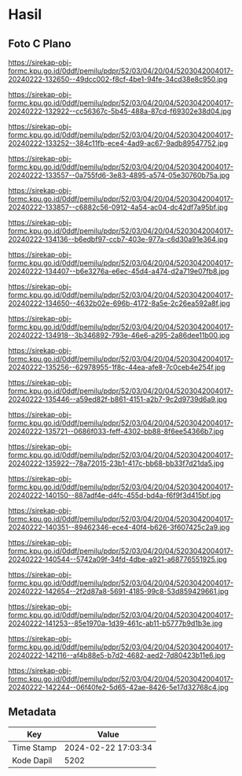 # Hasil

## Foto C Plano

https://sirekap-obj-formc.kpu.go.id/0ddf/pemilu/pdpr/52/03/04/20/04/5203042004017-20240222-132650--49dcc002-f8cf-4be1-94fe-34cd38e8c950.jpg

https://sirekap-obj-formc.kpu.go.id/0ddf/pemilu/pdpr/52/03/04/20/04/5203042004017-20240222-132922--cc56367c-5b45-488a-87cd-f69302e38d04.jpg

https://sirekap-obj-formc.kpu.go.id/0ddf/pemilu/pdpr/52/03/04/20/04/5203042004017-20240222-133252--384c11fb-ece4-4ad9-ac67-9adb89547752.jpg

https://sirekap-obj-formc.kpu.go.id/0ddf/pemilu/pdpr/52/03/04/20/04/5203042004017-20240222-133557--0a755fd6-3e83-4895-a574-05e30760b75a.jpg

https://sirekap-obj-formc.kpu.go.id/0ddf/pemilu/pdpr/52/03/04/20/04/5203042004017-20240222-133857--c6882c56-0912-4a54-ac04-dc42df7a95bf.jpg

https://sirekap-obj-formc.kpu.go.id/0ddf/pemilu/pdpr/52/03/04/20/04/5203042004017-20240222-134136--b6edbf97-ccb7-403e-977a-c6d30a91e364.jpg

https://sirekap-obj-formc.kpu.go.id/0ddf/pemilu/pdpr/52/03/04/20/04/5203042004017-20240222-134407--b6e3276a-e6ec-45d4-a474-d2a719e07fb8.jpg

https://sirekap-obj-formc.kpu.go.id/0ddf/pemilu/pdpr/52/03/04/20/04/5203042004017-20240222-134650--4632b02e-696b-4172-8a5e-2c26ea592a8f.jpg

https://sirekap-obj-formc.kpu.go.id/0ddf/pemilu/pdpr/52/03/04/20/04/5203042004017-20240222-134918--3b346892-793e-46e6-a295-2a86dee11b00.jpg

https://sirekap-obj-formc.kpu.go.id/0ddf/pemilu/pdpr/52/03/04/20/04/5203042004017-20240222-135256--62978955-1f8c-44ea-afe8-7c0ceb4e254f.jpg

https://sirekap-obj-formc.kpu.go.id/0ddf/pemilu/pdpr/52/03/04/20/04/5203042004017-20240222-135446--a59ed82f-b861-4151-a2b7-9c2d9739d6a9.jpg

https://sirekap-obj-formc.kpu.go.id/0ddf/pemilu/pdpr/52/03/04/20/04/5203042004017-20240222-135721--0686f033-feff-4302-bb88-8f6ee54366b7.jpg

https://sirekap-obj-formc.kpu.go.id/0ddf/pemilu/pdpr/52/03/04/20/04/5203042004017-20240222-135922--78a72015-23b1-417c-bb68-bb33f7d21da5.jpg

https://sirekap-obj-formc.kpu.go.id/0ddf/pemilu/pdpr/52/03/04/20/04/5203042004017-20240222-140150--887adf4e-d4fc-455d-bd4a-f6f9f3d415bf.jpg

https://sirekap-obj-formc.kpu.go.id/0ddf/pemilu/pdpr/52/03/04/20/04/5203042004017-20240222-140351--89462346-ece4-40f4-b626-3f607425c2a9.jpg

https://sirekap-obj-formc.kpu.go.id/0ddf/pemilu/pdpr/52/03/04/20/04/5203042004017-20240222-140544--5742a09f-34fd-4dbe-a921-a68776551925.jpg

https://sirekap-obj-formc.kpu.go.id/0ddf/pemilu/pdpr/52/03/04/20/04/5203042004017-20240222-142654--2f2d87a8-5691-4185-99c8-53d859429661.jpg

https://sirekap-obj-formc.kpu.go.id/0ddf/pemilu/pdpr/52/03/04/20/04/5203042004017-20240222-141253--85e1970a-1d39-461c-ab11-b5777b9d1b3e.jpg

https://sirekap-obj-formc.kpu.go.id/0ddf/pemilu/pdpr/52/03/04/20/04/5203042004017-20240222-142116--af4b88e5-b7d2-4682-aed2-7d80423b11e6.jpg

https://sirekap-obj-formc.kpu.go.id/0ddf/pemilu/pdpr/52/03/04/20/04/5203042004017-20240222-142244--06f40fe2-5d65-42ae-8426-5e17d32768c4.jpg


## Metadata

| Key        | Value               |
| ---------- | ------------------- |
| Time Stamp | 2024-02-22 17:03:34 |
| Kode Dapil | 5202                |



